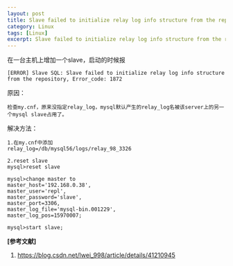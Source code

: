 ```yaml
---
layout: post
title: Slave failed to initialize relay log info structure from the repository, Error_code【1872】
category: Linux
tags: [Linux]
excerpt: Slave failed to initialize relay log info structure from the repository, Error_code【1872】
---
```


在一台主机上增加一个slave，启动的时候报

	[ERROR] Slave SQL: Slave failed to initialize relay log info structure from the repository, Error_code: 1872

原因：

	检查my.cnf，原来没指定relay_log，mysql默认产生的relay_log名被该server上的另一个mysql slave占用了。

解决方法：

	1.在my.cnf中添加
	relay_log=/db/mysql56/logs/relay_98_3326
	
	2.reset slave
	mysql>reset slave
	
	mysql>change master to
	master_host='192.168.0.38',
	master_user='repl',
	master_password='slave',
	master_port=3306,
	master_log_file='mysql-bin.001229',
	master_log_pos=15970007;
	
	mysql>start slave;


**[参考文献]**

1. <https://blog.csdn.net/lwei_998/article/details/41210945>


